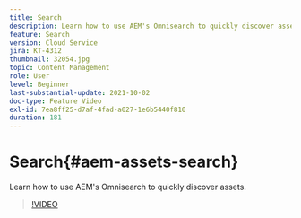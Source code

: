 ```yaml
---
title: Search
description: Learn how to use AEM's Omnisearch to quickly discover assets.
feature: Search
version: Cloud Service
jira: KT-4312
thumbnail: 32054.jpg
topic: Content Management
role: User
level: Beginner
last-substantial-update: 2021-10-02
doc-type: Feature Video
exl-id: 7ea8ff25-d7af-4fad-a027-1e6b5440f810
duration: 181
---
```

# Search{#aem-assets-search}

Learn how to use AEM's Omnisearch to quickly discover assets.

>[!VIDEO](https://video.tv.adobe.com/v/32054?quality=12&learn=on)
